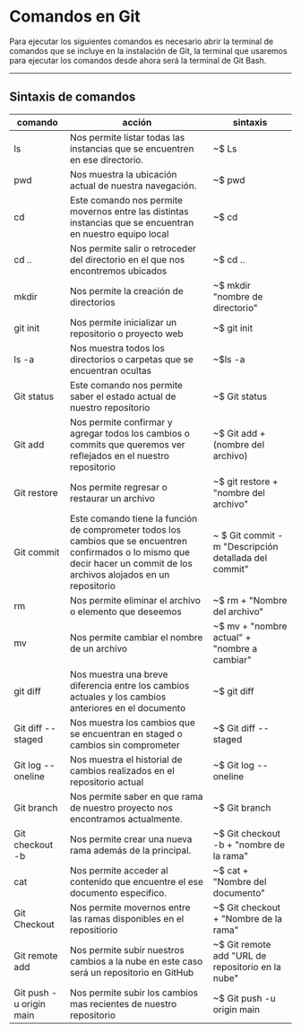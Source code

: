 # Comandos en Git

Para ejecutar los siguientes comandos es necesario abrir la terminal de comandos que se incluye en la instalación de Git, la terminal que usaremos para ejecutar los comandos desde ahora será la terminal de Git Bash.

---
## Sintaxis de comandos

|comando|acción|sintaxis|
|-------|------|--------|
|ls |Nos permite listar todas las instancias que se encuentren en ese directorio.|~$ Ls|
|pwd|Nos muestra la ubicación actual de nuestra navegación.|~$ pwd|
|cd|Este comando nos permite movernos entre las distintas instancias que se encuentran en nuestro equipo local|~$ cd|
|cd ..|Nos permite salir o retroceder del directorio en el que nos encontremos ubicados|~$ cd ..|
|mkdir| Nos permite la creación de directorios|~$ mkdir "nombre de directorio"|
|git init|Nos permite inicializar un repositorio o proyecto web|~$ git init|
|ls -a|Nos muestra todos los directorios o carpetas que se encuentran ocultas|~$ls -a|
|Git status|Este comando nos permite saber el estado actual de nuestro repositorio|~$ Git status|
|Git add|Nos permite confirmar y agregar todos los cambios o commits que queremos ver reflejados en el nuestro repositorio|~$ Git add + (nombre del archivo)|
|Git restore|Nos permite regresar o restaurar un archivo|~$ git restore + "nombre del archivo"|
|Git commit|Este comando tiene la función de comprometer todos los cambios que se encuentren confirmados o lo mismo que decir hacer un commit de los archivos alojados en un repositorio|~ $ Git commit -m "Descripción detallada del commit"|
|rm|Nos permite eliminar el archivo o elemento que deseemos |~$ rm + "Nombre del archivo"|
|mv|Nos permite cambiar el nombre de un archivo|~$ mv + "nombre actual" + "nombre a cambiar"|
|git diff| Nos muestra una breve diferencia entre los cambios actuales y los cambios anteriores en el documento|~$ git diff|
|Git diff --staged| Nos muestra los cambios que se encuentran en staged o cambios sin comprometer|~$ Git diff --staged|
|Git log --oneline|Nos muestra el historial de cambios realizados en el repositorio actual|~$ Git log --oneline|
|Git branch|Nos permite saber en que rama de nuestro proyecto nos encontramos actualmente.|~$ Git branch|
|Git checkout -b|Nos permite crear una nueva rama además de la principal.|~$ Git checkout -b + "nombre de la rama"|
|cat |Nos permite acceder al contenido que encuentre el ese documento especifico.|~$ cat + "Nombre del documento"|
|Git Checkout|Nos permite movernos entre las ramas disponibles en el repositiorio|~$ Git checkout + "Nombre de la rama"|
|Git remote add | Nos permite subir nuestros cambios a la nube en este caso será un repositorio en GitHub|~$ Git remote add "URL de repositorio en la nube"|
|Git push -u origin main|Nos permite subir los cambios mas recientes de nuestro repositorio|~$ Git push -u origin main|
